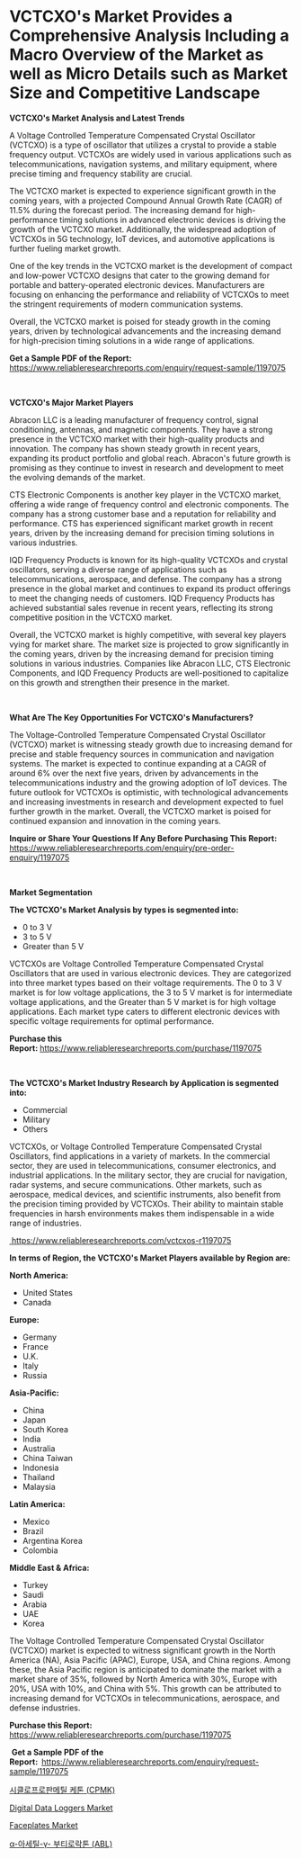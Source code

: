 <p><h1>VCTCXO's Market Provides a Comprehensive Analysis Including a Macro Overview of the Market as well as Micro Details such as Market Size and Competitive Landscape</h1></p><p><strong>VCTCXO's Market Analysis and Latest Trends</strong></p>
<p><p>A Voltage Controlled Temperature Compensated Crystal Oscillator (VCTCXO) is a type of oscillator that utilizes a crystal to provide a stable frequency output. VCTCXOs are widely used in various applications such as telecommunications, navigation systems, and military equipment, where precise timing and frequency stability are crucial.</p><p>The VCTCXO market is expected to experience significant growth in the coming years, with a projected Compound Annual Growth Rate (CAGR) of 11.5% during the forecast period. The increasing demand for high-performance timing solutions in advanced electronic devices is driving the growth of the VCTCXO market. Additionally, the widespread adoption of VCTCXOs in 5G technology, IoT devices, and automotive applications is further fueling market growth.</p><p>One of the key trends in the VCTCXO market is the development of compact and low-power VCTCXO designs that cater to the growing demand for portable and battery-operated electronic devices. Manufacturers are focusing on enhancing the performance and reliability of VCTCXOs to meet the stringent requirements of modern communication systems.</p><p>Overall, the VCTCXO market is poised for steady growth in the coming years, driven by technological advancements and the increasing demand for high-precision timing solutions in a wide range of applications.</p></p>
<p><strong>Get a Sample PDF of the Report:&nbsp;</strong> <a href="https://www.reliableresearchreports.com/enquiry/request-sample/1197075">https://www.reliableresearchreports.com/enquiry/request-sample/1197075</a></p>
<p>&nbsp;</p>
<p><strong>VCTCXO's Major Market Players</strong></p>
<p><p>Abracon LLC is a leading manufacturer of frequency control, signal conditioning, antennas, and magnetic components. They have a strong presence in the VCTCXO market with their high-quality products and innovation. The company has shown steady growth in recent years, expanding its product portfolio and global reach. Abracon's future growth is promising as they continue to invest in research and development to meet the evolving demands of the market.</p><p>CTS Electronic Components is another key player in the VCTCXO market, offering a wide range of frequency control and electronic components. The company has a strong customer base and a reputation for reliability and performance. CTS has experienced significant market growth in recent years, driven by the increasing demand for precision timing solutions in various industries.</p><p>IQD Frequency Products is known for its high-quality VCTCXOs and crystal oscillators, serving a diverse range of applications such as telecommunications, aerospace, and defense. The company has a strong presence in the global market and continues to expand its product offerings to meet the changing needs of customers. IQD Frequency Products has achieved substantial sales revenue in recent years, reflecting its strong competitive position in the VCTCXO market.</p><p>Overall, the VCTCXO market is highly competitive, with several key players vying for market share. The market size is projected to grow significantly in the coming years, driven by the increasing demand for precision timing solutions in various industries. Companies like Abracon LLC, CTS Electronic Components, and IQD Frequency Products are well-positioned to capitalize on this growth and strengthen their presence in the market.</p></p>
<p>&nbsp;</p>
<p><strong>What Are The Key Opportunities For VCTCXO's Manufacturers?</strong></p>
<p><p>The Voltage-Controlled Temperature Compensated Crystal Oscillator (VCTCXO) market is witnessing steady growth due to increasing demand for precise and stable frequency sources in communication and navigation systems. The market is expected to continue expanding at a CAGR of around 6% over the next five years, driven by advancements in the telecommunications industry and the growing adoption of IoT devices. The future outlook for VCTCXOs is optimistic, with technological advancements and increasing investments in research and development expected to fuel further growth in the market. Overall, the VCTCXO market is poised for continued expansion and innovation in the coming years.</p></p>
<p><strong>Inquire or Share Your Questions If Any Before Purchasing This Report:</strong> <a href="https://www.reliableresearchreports.com/enquiry/pre-order-enquiry/1197075">https://www.reliableresearchreports.com/enquiry/pre-order-enquiry/1197075</a></p>
<p>&nbsp;</p>
<p><strong>Market Segmentation</strong></p>
<p><strong>The VCTCXO's Market Analysis by types is segmented into:</strong></p>
<p><ul><li>0 to 3 V</li><li>3 to 5 V</li><li>Greater than 5 V</li></ul></p>
<p><p>VCTCXOs are Voltage Controlled Temperature Compensated Crystal Oscillators that are used in various electronic devices. They are categorized into three market types based on their voltage requirements. The 0 to 3 V market is for low voltage applications, the 3 to 5 V market is for intermediate voltage applications, and the Greater than 5 V market is for high voltage applications. Each market type caters to different electronic devices with specific voltage requirements for optimal performance.</p></p>
<p><strong>Purchase this Report:&nbsp;</strong><a href="https://www.reliableresearchreports.com/purchase/1197075">https://www.reliableresearchreports.com/purchase/1197075</a></p>
<p>&nbsp;</p>
<p><strong>The VCTCXO's Market Industry Research by Application is segmented into:</strong></p>
<p><ul><li>Commercial</li><li>Military</li><li>Others</li></ul></p>
<p><p>VCTCXOs, or Voltage Controlled Temperature Compensated Crystal Oscillators, find applications in a variety of markets. In the commercial sector, they are used in telecommunications, consumer electronics, and industrial applications. In the military sector, they are crucial for navigation, radar systems, and secure communications. Other markets, such as aerospace, medical devices, and scientific instruments, also benefit from the precision timing provided by VCTCXOs. Their ability to maintain stable frequencies in harsh environments makes them indispensable in a wide range of industries.</p></p>
<p><a href="https://www.reliableresearchreports.com/vctcxos-r1197075">&nbsp;https://www.reliableresearchreports.com/vctcxos-r1197075</a></p>
<p><strong>In terms of Region, the VCTCXO's Market Players available by Region are:</strong></p>
<p>
    <p> <strong> North America: </strong>
        <ul>
            <li>United States</li>
            <li>Canada</li>
        </ul>
        </p> 
    <p> <strong> Europe: </strong>
        <ul>
            <li>Germany</li>
            <li>France</li>
            <li>U.K.</li>
            <li>Italy</li>
            <li>Russia</li>
        </ul>
        </p> 
    <p> <strong> Asia-Pacific: </strong>
        <ul>
            <li>China</li>
            <li>Japan</li>
            <li>South Korea</li>
            <li>India</li>
            <li>Australia</li>
            <li>China Taiwan</li>
            <li>Indonesia</li>
            <li>Thailand</li>
            <li>Malaysia</li>
        </ul>
        </p> 
    <p> <strong> Latin America: </strong>
        <ul>
            <li>Mexico</li>
            <li>Brazil</li>
            <li>Argentina Korea</li>
            <li>Colombia</li>
        </ul>
        </p> 
    <p> <strong> Middle East & Africa: </strong>
        <ul>
            <li>Turkey</li>
            <li>Saudi</li>
            <li>Arabia</li>
            <li>UAE</li>
            <li>Korea</li>
        </ul>
    </p>
    </p>
<p><p>The Voltage Controlled Temperature Compensated Crystal Oscillator (VCTCXO) market is expected to witness significant growth in the North America (NA), Asia Pacific (APAC), Europe, USA, and China regions. Among these, the Asia Pacific region is anticipated to dominate the market with a market share of 35%, followed by North America with 30%, Europe with 20%, USA with 10%, and China with 5%. This growth can be attributed to increasing demand for VCTCXOs in telecommunications, aerospace, and defense industries.</p></p>
<p><strong>Purchase this Report: </strong><a href="https://www.reliableresearchreports.com/purchase/1197075">https://www.reliableresearchreports.com/purchase/1197075</a></p>
<p>&nbsp;<strong>Get a Sample PDF of the Report:&nbsp;&nbsp;</strong><a href="https://www.reliableresearchreports.com/enquiry/request-sample/1197075">https://www.reliableresearchreports.com/enquiry/request-sample/1197075</a></p>
<p><strong></strong></p>
<p><p><a href="https://github.com/mpodehpw07370073/Market-Research-Report-List-2/blob/main/3876476157869.md">시클로프로판메틸 케톤 (CPMK)</a></p><p><a href="https://github.com/GroverBarry/Market-Research-Report-List-5/blob/main/digital-data-loggers-market.md">Digital Data Loggers Market</a></p><p><a href="https://github.com/lylyparadise/Market-Research-Report-List-3/blob/main/faceplates-market.md">Faceplates Market</a></p><p><a href="https://github.com/nicholasellison0076890/Market-Research-Report-List-1/blob/main/6707211157868.md">α-아세틸-γ- 부티로락톤 (ABL)</a></p></p>